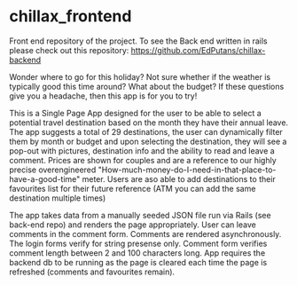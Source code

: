# chillax_frontend

Front end repository of the project. To see the Back end written in rails please check out this repository:
https://github.com/EdPutans/chillax-backend

Wonder where to go for this holiday? Not sure whether if the weather is typically good this time around? What about the budget?
If these questions give you a headache, then this app is for you to try!

This is a Single Page App designed for the user to be able to select a potential travel destination based on the month they have their annual leave. The app suggests a total of 29 destinations, the user can dynamically filter them by month or budget and upon selecting the destination, they will see a pop-out with pictures, destination info and the ability to read and leave a comment.
Prices are shown for couples and are a reference to our highly precise overengineered "How-much-money-do-I-need-in-that-place-to-have-a-good-time" meter.
Users are aso able to add destinations to their favourites list for their future reference (ATM you can add the same destination multiple times)

The app takes data from a manually seeded JSON file run via Rails (see back-end repo) and renders the page appropriately.
User can leave comments in the comment form. Comments are rendered asynchronously.
The login forms verify for string presense only.
Comment form verifies comment length between 2 and 100 characters long.
App requires the backend db to be running as the page is cleared each time the page is refreshed (comments and favourites remain).
